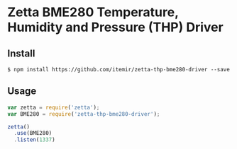 # Zetta BME280 Temperature, Humidity and Pressure (THP) Driver

## Install

```
$ npm install https://github.com/itemir/zetta-thp-bme280-driver --save
```

## Usage

```javascript
var zetta = require('zetta');
var BME280 = require('zetta-thp-bme280-driver');

zetta()
  .use(BME280)
  .listen(1337)
```

